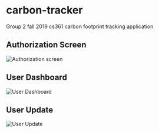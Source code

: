 # carbon-tracker

Group 2 fall 2019 cs361 carbon footprint tracking application

## Authorization Screen

![Authorization screen](https://imgur.com/T2rW3M4)

## User Dashboard

![User Dashboard](https://imgur.com/ribo912)

## User Update

![User Update](https://imgur.com/undefined)